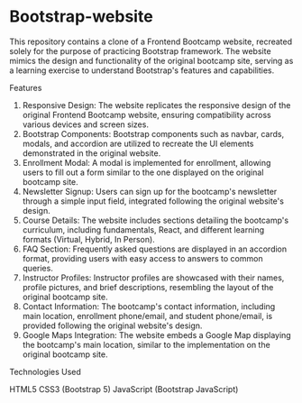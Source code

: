 # Bootstrap-website

This repository contains a clone of a Frontend Bootcamp website, recreated solely for the purpose of practicing Bootstrap framework. The website mimics the design and functionality of the original bootcamp site, serving as a learning exercise to understand Bootstrap's features and capabilities.

Features

1. Responsive Design: The website replicates the responsive design of the original Frontend Bootcamp website, ensuring compatibility across various devices and screen sizes.
2. Bootstrap Components: Bootstrap components such as navbar, cards, modals, and accordion are utilized to recreate the UI elements demonstrated in the original website.
3. Enrollment Modal: A modal is implemented for enrollment, allowing users to fill out a form similar to the one displayed on the original bootcamp site.
4. Newsletter Signup: Users can sign up for the bootcamp's newsletter through a simple input field, integrated following the original website's design.
5. Course Details: The website includes sections detailing the bootcamp's curriculum, including fundamentals, React, and different learning formats (Virtual, Hybrid, In Person).
6. FAQ Section: Frequently asked questions are displayed in an accordion format, providing users with easy access to answers to common queries.
7. Instructor Profiles: Instructor profiles are showcased with their names, profile pictures, and brief descriptions, resembling the layout of the original bootcamp site.
8. Contact Information: The bootcamp's contact information, including main location, enrollment phone/email, and student phone/email, is provided following the original website's design.
9. Google Maps Integration: The website embeds a Google Map displaying the bootcamp's main location, similar to the implementation on the original bootcamp site.

Technologies Used

HTML5
CSS3 (Bootstrap 5)
JavaScript (Bootstrap JavaScript)
